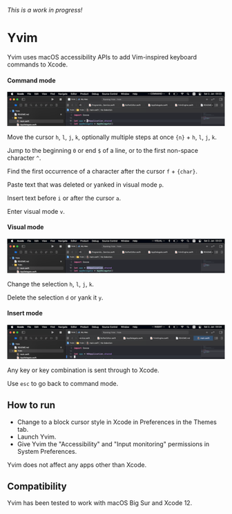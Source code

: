 *This is a work in progress!*

#  Yvim

Yvim uses macOS accessibility APIs to add Vim-inspired keyboard commands to Xcode.

#### Command mode

![Command mode](screenshot_command.png)

Move the cursor `h`, `l`, `j`, `k`, optionally multiple steps at once `{n}` + `h`, `l`, `j`, `k`.

Jump to the beginning `0` or end `$` of a line, or to the first non-space character `^`.

Find the first occurrence of a character after the cursor `f` + `{char}`.

Paste text that was deleted or yanked in visual mode `p`.

Insert text before `i` or after the cursor `a`.

Enter visual mode `v`.

#### Visual mode

![Visual mode](screenshot_visual.png)

Change the selection `h`, `l`, `j`, `k`.

Delete the selection `d` or yank it `y`.

#### Insert mode

![Insert mode](screenshot_insert.png)

Any key or key combination is sent through to Xcode.

Use `esc` to go back to command mode.

## How to run

* Change to a block cursor style in Xcode in Preferences in the Themes tab.
* Launch Yvim.
* Give Yvim the "Accessibility" and "Input monitoring" permissions in System Preferences.

Yvim does not affect any apps other than Xcode.

## Compatibility

Yvim has been tested to work with macOS Big Sur and Xcode 12.
